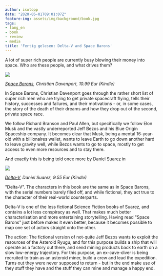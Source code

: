 ```yaml
---
author: isotopp
date: "2020-05-01T09:01:07Z"
feature-img: assets/img/background/book.jpg
tags:
- lang_en
- book
- review
- media
title: 'Fertig gelesen: Delta-V and Space Barons'
---
```

A lot of super rich people are currently busy blowing their money into space. Who are these people, and what drives them?

[![](/uploads/2020/05/space-barons.png)](https://www.amazon.de/-/en/Space-Barons-Colonize-Cosmos-English-ebook/dp/B075D745GS)

*[Space Barons](https://www.amazon.de/-/en/Space-Barons-Colonize-Cosmos-English-ebook/dp/B075D745GS), Christian Davenport, 10.99 Eur (Kindle)*

In Space Barons, Christian Davenport goes through the rather short list of super rich men who are trying to get private spacecraft flying, tells their history, successes and failures, and their motivations - or, in some cases, the story of the death of their dreams and how they drop out of the second, private space race.

We follow Richard Branson and Paul Allen, but specifically we follow Elon Musk and the vastly underreported Jeff Bezos and his Blue Origin Spaceship company. It becomes clear that Musk, being a mental 16-year-old with a billionaires wallet, wants to leave Earth to go down another hard to leave gravity well, while Bezos wants to go to space, mostly to get access to even more resources and to stay there.

And exactly this is being told once more by Daniel Suarez in

[![](/uploads/2020/05/delta-v.png)](https://www.amazon.de/-/en/Delta-v-English-Daniel-Suarez-ebook/dp/B07FLX8V84)

*[Delta-V](https://www.amazon.de/-/en/Delta-v-English-Daniel-Suarez-ebook/dp/B07FLX8V84), Daniel Suarez, 9.55 Eur (Kindle)*

"Delta-V". The characters in this book are the same as in Space Barons, with the serial numbers barely filed off, and while fictional, they act true to the character of their real-world counterparts.

Delta-V is one of the less fictional Science Fiction books of Suarez, and contains a lot less conspiracy as well. That makes much better characterisation and more entertaining storytelling. Having read "Space Barons" just before makes it even better, because it becomes possible to map one set of actors straight onto the other.

The action: The fictional version of not-quite Jeff Bezos wants to exploit the resources of the Asteroid Ryugu, and for this purpose builds a ship that will operate as a factory out there, and send mining products back to earth on a slow low-energy trajectory. For this purpose, an ex-cave-diver is being recruited to train as an asteroid miner, build a crew and lead the expedition. Turns out they were never supposed to return - but in the end make use of they stuff they have and the stuff they can mine and manage a happy end.
